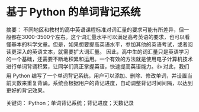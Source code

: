 # 基于 Python 的单词背记系统

摘要：
不同地区和教材的高中英语课程标准对词汇量的要求可能有所差异，但一般都在3000-3500个左右。这个词汇量水平可以满足高考英语的要求，也可以看懂基本的科学文章。但是，如果想要提高英语水平，参加其他的英语考试，或者阅读更深入的英语文本，就需要扩大词汇量。
因此，高中生的词汇量只是英语学习的一个基础，还需要不断地积累和运用。一个有效的方法就是使用电子计算机技术进行单词背诵积累，让同学们真正掌握英语，快速提高英语能力。👍
对此，我们用 Python 编写了一个单词背记系统，用户可以添加、删除、修改单词，并设置当前天数来重复背诵。系统会根据用户的背记进度，自动调整背记时间间隔，以达到更好的背记效果。

关键词：
Python；单词背记系统；背记进度；天数记录